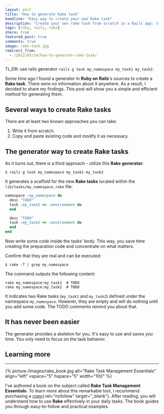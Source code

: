 ```yaml
---
layout: post
title: "How to generate Rake task"
headline: "Easy way to create your own Rake task"
description: "Create your own rake task from scratch in a Rails app: rails g namespace task1 task2"
tags: [ruby, rails, rake]
share: true
featured_post: true
comments: true
image: rake-task.jpg
redirect_from:
  - /2012/03/14/how-to-generate-rake-task/
---
```


TL;DR: use rails generator `rails g task my_namespace my_task1 my_task2`.

Some time ago I found a generator in __Ruby on Rails__'s sources to create a __Rake task__. There were no information about it anywhere. As a result, I decided to share my findings. This post will show you a simple and efficient method for generating them.

## Several ways to create Rake tasks

There are at least two known approaches you can take:

1. Write it from scratch.
2. Copy and paste existing code and modify it as necessary.

## The generator way to create Rake tasks

As it turns out, there is a third approach - utilize this __Rake generator__:

```shell
$ rails g task my_namespace my_task1 my_task2
```

It generates a scaffold for the new __Rake tasks__ located within the `lib/tasks/my_namespace.rake` file:

```ruby
namespace :my_namespace do
  desc "TODO"
  task :my_task1 => :environment do
  end

  desc "TODO"
  task :my_task2 => :environment do
  end
end
```

Now write some code inside the tasks' body. This way, you save time creating the preparation code and concentrate on what matters.

Confirm that they are real and can be executed:

```shell
$ rake -T | grep my_namespace
```

The command outputs the following content:

```shell
rake my_namespace:my_task1  # TODO
rake my_namespace:my_task2  # TODO
```

It indicates two Rake tasks (`my_task1` and `my_task2`) defined under the namespace `my_namespace`. However, they are empty and will do nothing until you add some code. The TODO comments remind you about that.

## It has never been easier

The generator provides a skeleton for you. It's easy to use and saves you time. You only need to focus on the task behavior.

## Learning more


---

{% picture /images/rake_book.jpg alt="Rake Task Management Essentials" align="left" vspace="5" hspace="5" width="100" %}


I've authored a book on the subject called **Rake Task Management Essentials**. To learn more about this remarkable tool, I recommend purchasing a [copy](https://www.packtpub.com/product/rake-task-management-essentials/9781783280773){:rel="nofollow" target="_blank"}. After reading, you will understand how to use **Rake** effectively in your daily tasks. The book guides you through easy-to-follow and practical examples.

